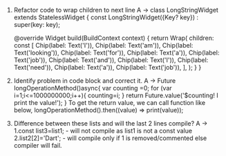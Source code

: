1. Refactor code to wrap children to next line
A ->
     class LongStringWidget extends StatelessWidget {
      const LongStringWidget({Key? key}) : super(key: key);

      @override
      Widget build(BuildContext context) {
        return Wrap(
          children: const [
            Chip(label: Text('I')),
            Chip(label: Text('am')),
            Chip(label: Text('looking')),
            Chip(label: Text('for')),
            Chip(label: Text('a')),
            Chip(label: Text('job')),
            Chip(label: Text('and')),
            Chip(label: Text('I')),
            Chip(label: Text('need')),
            Chip(label: Text('a')),
            Chip(label: Text('job')),
          ],
        );
      }
    }


2. Identify problem in code block and correct it.
A ->
      Future<String> longOperationMethod()async{
        var counting =0;
        for (var i=1;i<=1000000000;i++){
          counting=i;
        }
        return Future.value('$counting! I print the value!');
      }
      To get the return value, we can call function like below,
      longOperationMethod().then((value) => print(value));



3. Difference between these lists and will the last 2 lines compile?
A -> 1.const list3=list1; - will not compile as list1 is not a const value
     2.list2[2]='Dart'; - will compile only if 1 is removed/commented else compiler will fail.